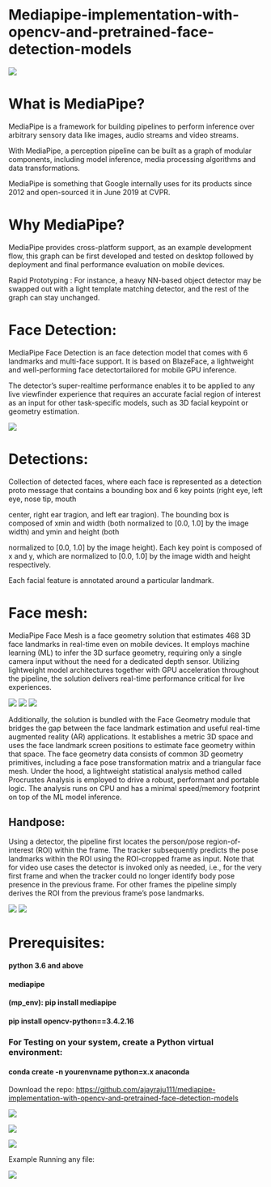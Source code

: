 # Mediapipe-implementation-with-opencv-and-pretrained-face-detection-models
![ ](md.png)

# What is MediaPipe?
MediaPipe is a framework for building pipelines to perform inference over arbitrary sensory data like images, audio streams and video streams.

With MediaPipe, a perception pipeline can be built as a graph of modular components, including model inference, media processing algorithms and data transformations.

MediaPipe is something that Google internally uses for its products since 2012 and open-sourced it in June 2019 at CVPR.

# Why MediaPipe?
MediaPipe provides cross-platform support, as an example development flow, this graph can be first developed and tested on desktop followed by deployment and final performance evaluation on mobile devices.

Rapid Prototyping :
For instance, a heavy NN-based object detector may be swapped out with a light template matching detector, and the rest of the graph can stay unchanged.



# Face Detection:
MediaPipe Face Detection is an face detection model that comes with 6 landmarks and multi-face support. It is based on BlazeFace, a lightweight and well-performing face detectortailored for mobile GPU inference. 

The detector’s super-realtime performance enables it to be applied to any live viewfinder experience that requires an accurate facial region of interest as an input for other task-specific models, such as 3D facial keypoint or geometry estimation.






![ ](temp.gif)









# Detections:
Collection of detected faces, where each face is represented as a detection proto message that contains a bounding box and 6 key points (right eye, left eye, nose tip, mouth

center, right ear tragion, and left ear tragion). The bounding box is composed of xmin and width (both normalized to [0.0, 1.0] by the image width) and ymin and height (both 

normalized to [0.0, 1.0] by the image height). Each key point is composed of x and y, which are normalized to [0.0, 1.0] by the image width and height respectively.

Each facial feature is annotated around a particular landmark.

# Face mesh:

MediaPipe Face Mesh is a face geometry solution that estimates 468 3D face landmarks in real-time even on mobile devices. It employs machine learning (ML) to infer the 3D surface geometry, requiring only a single camera input without the need for a dedicated depth sensor. Utilizing lightweight model architectures together with GPU acceleration throughout the pipeline, the solution delivers real-time performance critical for live experiences.


 ![ ](face_mesh.gif)
                                                    ![ ](face_mesh.jpg)
                                                     ![ ](landmarks_image.jpg)


Additionally, the solution is bundled with the Face Geometry module that bridges the gap between the face landmark estimation and useful real-time augmented reality (AR) applications. It establishes a metric 3D space and uses the face landmark screen positions to estimate face geometry within that space. The face geometry data consists of common 3D geometry primitives, including a face pose transformation matrix and a triangular face mesh. Under the hood, a lightweight statistical analysis method called Procrustes Analysis is employed to drive a robust, performant and portable logic. The analysis runs on CPU and has a minimal speed/memory footprint on top of the ML model inference.




## Handpose:
Using a detector, the pipeline first locates the person/pose region-of-interest (ROI) within the frame. The tracker subsequently predicts the pose landmarks within the ROI using the ROI-cropped frame as input. Note that for video use cases the detector is invoked only as needed, i.e., for the very first frame and when the tracker could no longer identify body pose presence in the previous frame. For other frames the pipeline simply derives the ROI from the previous frame’s pose landmarks.

![ ](pose.jpg)
                                 ![ ](hand_pose_2.jpeg)




# Prerequisites:
 #### python 3.6 and above
 #### mediapipe
 #### (mp_env): pip install mediapipe
 #### pip install opencv-python==3.4.2.16
 ### For Testing on your system, create a Python virtual environment:
   #### conda create -n yourenvname python=x.x anaconda
   
   Download the repo: https://github.com/ajayraju111/mediapipe-implementation-with-opencv-and-pretrained-face-detection-models
   
   ![ ](clone.PNG)
   
   
   
   
   
   ![ ](cd.PNG)
   
   
 




























![ ](ss.PNG)



Example Running any file:
 
 
![ ](example.PNG)




